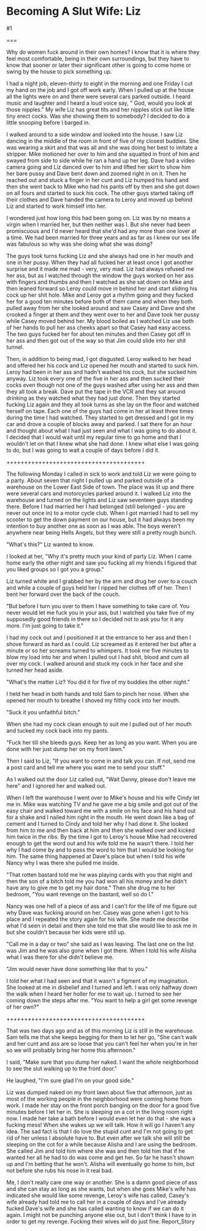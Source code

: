 Becoming A Slut Wife: Liz
=========================
#1 

===

Why do women fuck around in their own homes? I know that it is where they feel most comfortable, being in their own surroundings, but they have to know that sooner or later their significant other is going to come home or swing by the house to pick something up. 

I had a night job, eleven-thirty to eight in the morning and one Friday I cut my hand on the job and I got off work early. When I pulled up at the house all the lights were on and there were several cars parked outside. I heard music and laughter and I heard a loud voice say, " God, would you look at those nipples." My wife Liz has great tits and her nipples stick out like little tiny erect cocks. Was she showing them to somebody? I decided to do a little snooping before I barged in. 

I walked around to a side window and looked into the house. I saw Liz dancing in the middle of the room in front of five of my closest buddies. She was wearing a skirt and that was all and she was doing her best to imitate a stripper. Mike motioned her over to him and she squatted in front of him and swayed from side to side while he ran a hand up her leg. Dave had a video camera going and Liz danced over to him and lifted her skirt to show him her bare pussy and Dave bent down and zoomed right in on it. Then he reached out and stuck a finger in her cunt and Liz humped his hand and then she went back to Mike who had his pants off by then and she got down on all fours and started to suck his cock. The other guys started taking off their clothes and Dave handed the camera to Leroy and moved up behind Liz and started to work himself into her. 

I wondered just how long this had been going on. Liz was by no means a virgin when I married her, but then neither was I. But she never had been promiscuous and I'd never heard that she'd had any more than one lover at a time. We had been married for three years and as far as I knew our sex life was fabulous so why was she doing what she was doing? 

The guys took turns fucking Liz and she always had one in her mouth and one in her pussy. When they had all fucked her at least once I got another surprise and it made me mad - very, very mad. Liz had always refused me her ass, but as I watched through the window the guys worked on her ass with fingers and thumbs and then I watched as she sat down on Mike and then leaned forward so Leroy could move in behind her and start sliding his cock up her shit hole. Mike and Leroy got a rhythm going and they fucked her for a good ten minutes before both of them came and when they both pulled away from her she looked around and saw Casey and Dave and she crooked a finger at them and they went over to her and Dave took her pussy while Casey moved behind her. My blood boiled as I watched Liz use both of her hands to pull her ass cheeks apart so that Casey had easy access. The two guys fucked her for about ten minutes and then Casey got off in her ass and then got out of the way so that Jim could slide into her shit tunnel. 

Then, in addition to being mad, I got disgusted. Leroy walked to her head and offered her his cock and Liz opened her mouth and started to suck him. Leroy had been in her ass and hadn't washed his cock, but she sucked him anyway. Liz took every one of the five in her ass and then sucked their cocks even though not one of the guys washed after using her ass and then they all took a break. Dave put the tape in the VCR and they sat around drinking as they watched what they had just done. Then they started fucking Liz again and they all took turns as she lay on the floor and watched herself on tape. Each one of the guys had come in her at least three times during the time I had watched. They started to get dressed and I got in my car and drove a couple of blocks away and parked. I sat there for an hour and thought about what I had just seen and what I was going to do about it. I decided that I would wait until my regular time to go home and that I wouldn't let on that I knew what she had done. I knew what else I was going to do, but I was going to wait a couple of days before I did it. 

+++++++++++++++++++++++++++++++++++++++ 

The following Monday I called in sick to work and told Liz we were going to a party. About seven that night I pulled up and parked outside of a warehouse on the Lower East Side of town. The place was lit up and there were several cars and motorcycles parked around it. I walked Liz into the warehouse and turned on the lights and Liz saw seventeen guys standing there. Before I had married her I had belonged (still belonged - you are never out once in) to a motor cycle club. When I got married I had to sell my scooter to get the down payment on our house, but it had always been my intention to buy another one as soon as I was able. The boys weren't anywhere near being Hells Angels, but they were still a pretty rough bunch. 

"What's this?" Liz wanted to know. 

I looked at her, "Why it's pretty much your kind of party Liz. When I came home early the other night and saw you fucking all my friends I figured that you liked groups so I got you a group." 

Liz turned white and I grabbed her by the arm and drug her over to a couch and while a couple of guys held her I ripped her clothes off of her. Then I bent her forward over the back of the couch. 

"But before I turn you over to them I have something to take care of. You never would let me fuck you in your ass, but I watched you take five of my supposedly good friends in there so I decided not to ask you for it any more. I'm just going to take it." 

I had my cock out and I positioned it at the entrance to her ass and then I shove forward as hard as I could. Liz screamed as it entered her but after a minute or so her screams turned to whimpers. It took me five minutes to blow my load into her and when I pulled out I had shit, blood and cum all over my cock. I walked around and stuck my cock in her face and she turned her head aside. 

"What's the matter Liz? You did it for five of my buddies the other night." 

I held her head in both hands and told Sam to pinch her nose. When she opened her mouth to breathe I shoved my filthy cock into her mouth. 

"Suck it you unfaithful bitch." 

When she had my cock clean enough to suit me I pulled out of her mouth and tucked my cock back into my pants. 

"Fuck her till she bleeds guys. Keep her as long as you want. When you are done with her just dump her on my front lawn." 

Then I said to Liz, "If you want to come in and talk you can. If not, send me a post card and tell me where you want me to send your stuff." 

As I walked out the door Liz called out, "Wait Danny, please don't leave me here" and I ignored her and walked out. 

When I left the warehouse I went over to Mike's house and his wife Cindy let me in. Mike was watching TV and he gave me a big smile and got out of the easy chair and walked toward me with a smile on his face and his hand out for a shake and I nailed him right in the mouth. He went down like a bag of cement and I turned to Cindy and told her why I had done it. She looked from him to me and then back at him and then she walked over and kicked him twice in the ribs. By the time I got to Leroy's house Mike had recovered enough to get the word out and his wife told me he wasn't there. I told her why I had come by and to pass the word to him that I would be looking for him. The same thing happened at Dave's place but when I told his wife Nancy why I was there she pulled me inside. 

"That rotten bastard told me he was playing cards with you that night and then the son of a bitch told me you had won all his money and he didn't have any to give me to get my hair done." Then she drug me to her bedroom, "You want revenge on the bastard, well so do I." 

Nancy was one hell of a piece of ass and I can't for the life of me figure out why Dave was fucking around on her. Casey was gone when I got to his place and I repeated the story again for his wife. She made me describe what I'd seen in detail and then she told me that she would like to ask me in but she couldn't because her kids were still up. 

"Call me in a day or two" she said as I was leaving. The last one on the list was Jim and he was also gone when I got there. When I told his wife Alisha what I was there for she didn't believe me. 

"Jim would never have done something like that to you." 

I told her what I had seen and that it wasn't a figment of my imagination. She looked at me in disbelief and I turned and left. I was only halfway down the walk when I heard her holler for me to wait up. I turned to see her coming down the steps after me. "You want to help a girl get some revenge of her own?" 

+++++++++++++++++++++++++++++++++++++++ 

That was two days ago and as of this morning Liz is still in the warehouse. Sam tells me that she keeps begging for them to let her go, "She can't walk and her cunt and ass are so loose that you can't feel her when you're in her so we will probably bring her home this afternoon." 

I said, "Make sure that you dump her naked. I want the whole neighborhood to see the slut walking up to the front door." 

He laughed, "I'm sure glad I'm on your good side." 

Liz was dumped naked on my front lawn about five that afternoon, just as most of the working people in the neighborhood were coming home from work. I made her stay on the front porch banging on the door for a good five minutes before I let her in. She is sleeping on a cot in the living room right now. I made her take a bath before I would even let her do that - she was a fucking mess! When she wakes up we will talk. How it will go I haven't any idea. The sad fact is that I do love the stupid cunt and I'm not going to get rid of her unless I absolute have to. But even after we talk she will still be sleeping on the cot for a while because Alisha and I are using the bedroom. She called Jim and told him where she was and then told him that if he wanted her all he had to do was come and get her. So far he hasn't shown up and I'm betting that he won't. Alisha will eventually go home to him, but not before she rubs his nose in it real bad. 

Me, I don't really care one way or another. She is a damn good piece of ass and she can stay as long as she wants, but when she goes Mike's wife has indicated she would like some revenge, Leroy's wife has called, Casey's wife already had told me to call her in a couple of days and I've already fucked Dave's wife and she has called wanting to know if we can do it again. I might not be punching anyone else out, but I don't think I have to in order to get my revenge. Fucking their wives will do just fine. Report_Story 

